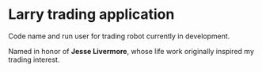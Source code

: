 # Larry trading application

Code name and run user for trading robot currently in development.

Named in honor of **Jesse Livermore**, whose life work originally inspired my trading interest.
